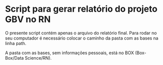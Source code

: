# Script para gerar relatório do projeto GBV no RN


O presente script contém apenas o arquivo do relatório final. Para rodar 
no seu computador é necessário colocar o caminho da pasta com as bases na 
linha path.


A pasta com as bases, sem informações pessoais, está no BOX (Box-Box/Data Science/RN).
